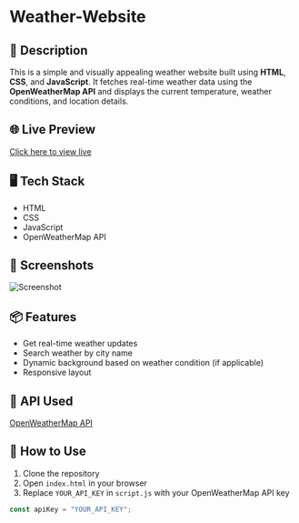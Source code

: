 # Weather-Website

## 📌 Description  
This is a simple and visually appealing weather website built using **HTML**, **CSS**, and **JavaScript**. It fetches real-time weather data using the **OpenWeatherMap API** and displays the current temperature, weather conditions, and location details.

## 🌐 Live Preview  
[Click here to view live](https://kalyansai15.github.io/Weather-Website/) 

## 🖥️ Tech Stack  
- HTML  
- CSS  
- JavaScript  
- OpenWeatherMap API  

## 📸 Screenshots  

![Screenshot](images/screenshot.png)

## 📦 Features  
- Get real-time weather updates  
- Search weather by city name  
- Dynamic background based on weather condition (if applicable)  
- Responsive layout  

## 🔗 API Used  
[OpenWeatherMap API](https://openweathermap.org/api)

## 📝 How to Use  
1. Clone the repository  
2. Open `index.html` in your browser  
3. Replace `YOUR_API_KEY` in `script.js` with your OpenWeatherMap API key  

```javascript
const apiKey = "YOUR_API_KEY";
